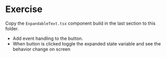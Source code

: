 Exercise
========

Copy the `ExpandableText.tsx` component build in the last section to this folder.
- Add event handling to the button. 
- When button is clicked toggle the expanded state variable and see the behavior change on screen